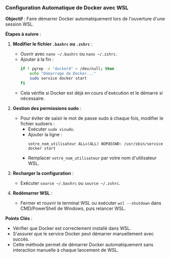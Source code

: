 
### Configuration Automatique de Docker avec WSL

**Objectif** : Faire démarrer Docker automatiquement lors de l'ouverture d'une session WSL.

**Étapes à suivre** :

1. **Modifier le fichier `.bashrc` ou `.zshrc`** :
   - Ouvrir avec `nano ~/.bashrc` ou `nano ~/.zshrc`.
   - Ajouter à la fin :
     ```bash
     if ! pgrep -x "dockerd" > /dev/null; then
         echo "Démarrage de Docker..."
         sudo service docker start
     fi
     ```
   - Cela vérifie si Docker est déjà en cours d'exécution et le démarre si nécessaire.

2. **Gestion des permissions sudo** :
   - Pour éviter de saisir le mot de passe sudo à chaque fois, modifier le fichier sudoers :
     - Exécuter `sudo visudo`.
     - Ajouter la ligne :
       ```
       votre_nom_utilisateur ALL=(ALL) NOPASSWD: /usr/sbin/service docker start
       ```
     - Remplacer `votre_nom_utilisateur` par votre nom d'utilisateur WSL.

3. **Recharger la configuration** :
   - Exécuter `source ~/.bashrc` ou `source ~/.zshrc`.

4. **Redémarrer WSL** :
   - Fermer et rouvrir le terminal WSL ou exécuter `wsl --shutdown` dans CMD/PowerShell de Windows, puis relancer WSL.

**Points Clés** :
- Vérifier que Docker est correctement installé dans WSL.
- S'assurer que le service Docker peut démarrer manuellement avec succès.
- Cette méthode permet de démarrer Docker automatiquement sans interaction manuelle à chaque lancement de WSL. 